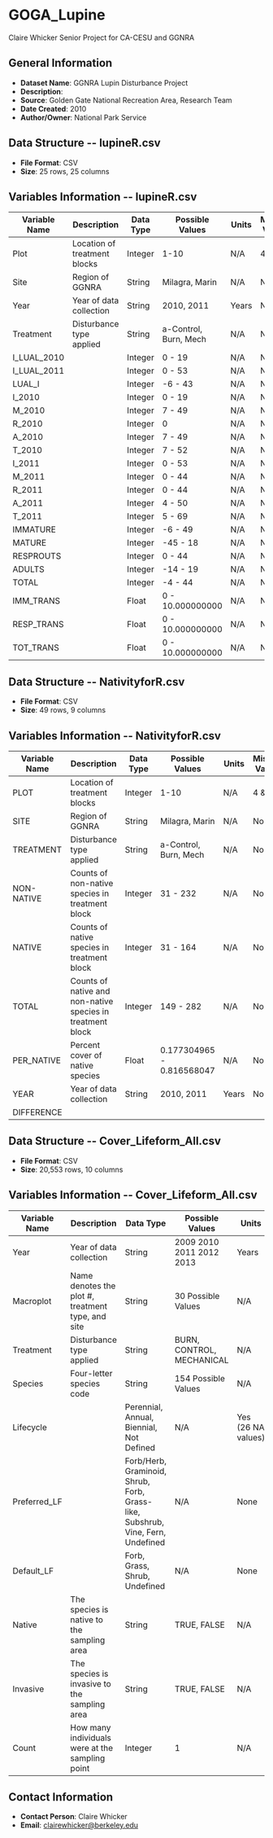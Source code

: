 # GOGA_Lupine

Claire Whicker Senior Project for CA-CESU and GGNRA

## General Information
- **Dataset Name**: GGNRA Lupin Disturbance Project
- **Description**: 
- **Source**: Golden Gate National Recreation Area, Research Team
- **Date Created**: 2010
- **Author/Owner**: National Park Service

## Data Structure -- lupineR.csv
- **File Format**: CSV
- **Size**: 25 rows, 25 columns

## Variables Information -- lupineR.csv
| Variable Name  | Description                              | Data Type | Possible Values       | Units | Missing Values |
|----------------|------------------------------------------|-----------|-----------------------|-------|----------------|
| Plot           | Location of treatment blocks             | Integer   | 1-10                  | N/A   | 4 & 5 ?        |
| Site           | Region of GGNRA                          | String    | Milagra, Marin        | N/A   | None           |
| Year           | Year of data collection                  | String    | 2010, 2011            | Years | None           |
| Treatment      | Disturbance type applied                 | String    | a-Control, Burn, Mech | N/A   | None           |
| I_LUAL_2010    | | Integer | 0 - 19 | N/A | None |
| I_LUAL_2011    | | Integer | 0 - 53 | N/A | None |
| LUAL_I         | | Integer | -6 - 43 | N/A | None |
| I_2010         | | Integer | 0 - 19 | N/A | None |
| M_2010         | | Integer | 7 - 49 | N/A | None |
| R_2010         | | Integer | 0 | N/A | None |
| A_2010         | | Integer | 7 - 49 | N/A | None |
| T_2010         | | Integer | 7 - 52 | N/A | None |
| I_2011         | | Integer | 0 - 53 | N/A | None |
| M_2011         | | Integer | 0 - 44 | N/A | None |
| R_2011         | | Integer | 0 - 44 | N/A | None |
| A_2011         | | Integer | 4 - 50 | N/A | None |
| T_2011         | | Integer | 5 - 69 | N/A | None |
| IMMATURE       | | Integer | -6 - 49 | N/A | None |
| MATURE         | | Integer | -45 - 18 | N/A | None |
| RESPROUTS      | | Integer | 0 - 44 | N/A | None |
| ADULTS         | | Integer | -14 - 19 | N/A | None |
| TOTAL          | | Integer | -4 - 44 | N/A | None |
| IMM_TRANS      | | Float | 0 - 10.000000000 | N/A | None |
| RESP_TRANS     | | Float | 0 - 10.000000000 | N/A | None |
| TOT_TRANS      | | Float | 0 - 10.000000000 | N/A | None |

## Data Structure -- NativityforR.csv
- **File Format**: CSV
- **Size**: 49 rows, 9 columns

## Variables Information -- NativityforR.csv
| Variable Name  | Description                               | Data Type | Possible Values       | Units  | Missing Values |
|----------------|-------------------------------------------|-----------|-----------------------|--------|----------------|
| PLOT           | Location of treatment blocks              | Integer   | 1-10                  | N/A    | 4 & 5 ?        |
| SITE           | Region of GGNRA                           | String    | Milagra, Marin        | N/A    | None           |
| TREATMENT      | Disturbance type applied                  | String    | a-Control, Burn, Mech | N/A    | None           |
| NON-NATIVE     | Counts of non-native species in treatment block | Integer | 31 - 232          | N/A    | None           |
| NATIVE         | Counts of native species in treatment block | Integer | 31 - 164              | N/A    | None           |
| TOTAL          | Counts of native and non-native species in treatment block | Integer | 149 - 282 | N/A | None           |
| PER_NATIVE     | Percent cover of native species           | Float     | 0.177304965 - 0.816568047 | N/A | None          |
| YEAR           | Year of data collection                   | String    | 2010, 2011            | Years | None            |
| DIFFERENCE     | 

## Data Structure -- Cover_Lifeform_All.csv
- **File Format**: CSV
- **Size**: 20,553 rows, 10 columns

## Variables Information -- Cover_Lifeform_All.csv
| Variable Name  | Description                               | Data Type | Possible Values       | Units  | Missing Values |
|----------------|-------------------------------------------|-----------|-----------------------|--------|----------------|
| Year           | Year of data collection | String | 2009 2010 2011 2012 2013 | Years | None |
| Macroplot      | Name denotes the plot #, treatment type, and site | String | 30 Possible Values | N/A | None |
| Treatment      | Disturbance type applied | String | BURN, CONTROL, MECHANICAL | N/A | None |
| Species        | Four-letter species code | String | 154 Possible Values | N/A | None |
| Lifecycle      |  | Perennial, Annual, Biennial, Not Defined | N/A | Yes (26 NA values) |
| Preferred_LF   |  | Forb/Herb, Graminoid, Shrub, Forb, Grass-like, Subshrub, Vine, Fern, Undefined | N/A | None |
| Default_LF     |  | Forb, Grass, Shrub, Undefined | N/A | None |
| Native         | The species is native to the sampling area | String | TRUE, FALSE | N/A | None |    
| Invasive       | The species is invasive to the sampling area | String | TRUE, FALSE | N/A | None | 
| Count          | How many individuals were at the sampling point | Integer | 1 | N/A | None | 


## Contact Information
- **Contact Person**: Claire Whicker
- **Email**: clairewhicker@berkeley.edu

